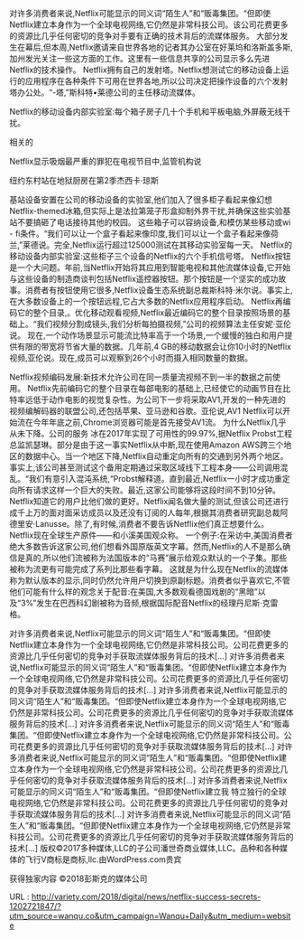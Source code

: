 对许多消费者来说,Netflix可能显示的同义词“陌生人”和“贩毒集团。“但即使Netflix建立本身作为一个全球电视网络,它仍然是非常科技公司。该公司花费更多的资源比几乎任何密切的竞争对手要有正确的技术背后的流媒体服务。 
 大部分发生在幕后,但本周,Netflix邀请来自世界各地的记者其办公室在好莱坞和洛斯盖多斯,加州发光关注一些这方面的工作。这里有一些信息共享的公司显示多么先进Netflix的技术操作。 
 Netflix拥有自己的发射塔。Netflix想测试它的移动设备上运行的应用程序在各种条件下可用在世界各地,所以公司决定把操作设备的六个发射塔办公处。“-塔,”斯科特•莱德公司的主任移动流媒体。 
  
 Netflix的移动设备内部实验室:每个箱子房子几十个手机和平板电脑,外屏蔽无线干扰。 
  
  
 相关的 
  
  
  
  
  
  
  
  
 Netflix显示吸烟最严重的罪犯在电视节目中,监管机构说 
  
  
  
  
  
  
 纽约东村站在地狱厨房在第2季杰西卡·琼斯 
  
  
  
  
  
 基站设备安置在公司的移动设备的实验室,他们加入了很多柜子看起来像幻想Netflix-themed冰箱,但实际上是法拉第笼子形盒抑制外界干扰,并确保这些实验基站不要搞砸了电话接待其他的校园。 
 这些箱子可以容纳设备,和模仿某些移动或wi - fi条件。“我们可以让一个盒子看起来像印度,我们可以让一个盒子看起来像荷兰,”莱德说。完全,Netflix运行超过125000测试在其移动实验室每一天。 
 Netflix的移动设备内部实验室:这些柜子三个设备的Netflix的六个手机信号塔。 
 Netflix按钮是一个大问题。年前,当Netflix开始将其应用到智能电视和其他流媒体设备,它开始与这些设备的制造商谈判包括Netflix遥控器按钮。那个按钮是一个坚实的成功故事。消费者有按钮使用它很多,Netflix设备生态系统副总裁斯科特·米尔说。事实上,在大多数设备上的一个按钮远程,它占大多数的Netflix应用程序启动。 
 Netflix再编码它的整个目录,。优化移动观看视频,Netflix最近编码它的整个目录按照场景的基础上。“我们视频分割成镜头,我们分析每拍摄视频,”公司的视频算法主任安妮·亚伦说。 
 现在,一个动作场景显示可能流比特率高于一个场景,一个缓慢的独白和用户提供有限的带宽将节省大量的数据。几年前,4 GB的移动数据会让你10小时的Netflix视频,亚伦说。现在,成员可以观察到26个小时而摄入相同数量的数据。 
  
 Netflix视频编码发展:新技术允许公司在同一质量流视频不到一半的数据之前使用。 
 Netflix先前编码它的整个目录在每部电影的基础上,已经使它的动画节目在比特率远低于动作电影的视觉复杂性。为公司下一步将采取AV1,开发的一种先进的视频编解码器的联盟公司,还包括苹果、亚马逊和谷歌。亚伦说,AV1 Netflix可以开始流在今年年底之前,Chrome浏览器可能是首先接受AV1流。 
 为什么Netflix几乎从未下降。公司的服务 
 冰在2017年实现了可用性的99.97%,据Netflix Probst工程总监凯瑟琳。部分是由于这一事实Netflix从中断,现在使用Amazon AWS跨三个地区的数据中心。当一个地区下降,Netflix自动重定向所有的交通到另外两个地区。 
 事实上,该公司甚至测试这个备用定期通过采取区域线下工程本身——公司调用混乱。“我们有意引入混沌系统,“Probst解释道。直到最近,Netflix一小时才成功重定向所有请求这样一个巨大的失败。最近,这家公司能够将这段时间不到10分钟。 
 Netflix知道它的用户比他们做的更好。Netflix闻名做大量的测试,但该公司还进行成千上万的面对面采访成员以及还没有订阅的人每年,根据其消费者研究副总裁阿德里安·Lanusse。除了,有时候,消费者不要告诉Netflix他们真正想要什么。 
 Netflix现在全球生产原件——和小溪美国观众称。 
 一个例子:在采访中,美国消费者绝大多数告诉这家公司,他们想看外国原版英文字幕。然而,Netflix的人不是那么确信是真的,所以他们流被称为法国版本的“马赛”展示给观众默认的一个子集。那些被称为流更有可能完成了系列比那些看字幕。 
 这就是为什么现在Netflix的流媒体称为默认版本的显示,同时仍然允许用户切换到原副标题。消费者似乎喜欢它,不管他们可能有什么样的观念关于配音:在美国,大多数观看德国戏剧的“黑暗”以及“3%”发生在巴西科幻剧被称为音频,根据国际配音Netflix的经理丹尼斯·克雷格。 
  
 对许多消费者来说,Netflix可能显示的同义词“陌生人”和“贩毒集团。“但即使Netflix建立本身作为一个全球电视网络,它仍然是非常科技公司。公司花费更多的资源比几乎任何密切的竞争对手获取流媒体服务背后的技术[…] 
 对许多消费者来说,Netflix可能显示的同义词“陌生人”和“贩毒集团。“但即使Netflix建立本身作为一个全球电视网络,它仍然是非常科技公司。公司花费更多的资源比几乎任何密切的竞争对手获取流媒体服务背后的技术[…] 
 对许多消费者来说,Netflix可能显示的同义词“陌生人”和“贩毒集团。“但即使Netflix建立本身作为一个全球电视网络,它仍然是非常科技公司。公司花费更多的资源比几乎任何密切的竞争对手获取流媒体服务背后的技术[…] 
 对许多消费者来说,Netflix可能显示的同义词“陌生人”和“贩毒集团。“但即使Netflix建立本身作为一个全球电视网络,它仍然是非常科技公司。公司花费更多的资源比几乎任何密切的竞争对手获取流媒体服务背后的技术[…] 
 对许多消费者来说,Netflix可能显示的同义词“陌生人”和“贩毒集团。“但即使Netflix建立本身作为一个全球电视网络,它仍然是非常科技公司。公司花费更多的资源比几乎任何密切的竞争对手获取流媒体服务背后的技术[…] 
 对许多消费者来说,Netflix可能显示的同义词“陌生人”和“贩毒集团。“但即使Netflix建立我 
 特立独行的全球电视网络,它仍然是非常科技公司。公司花费更多的资源比几乎任何密切的竞争对手获取流媒体服务背后的技术[…] 
 对许多消费者来说,Netflix可能显示的同义词“陌生人”和“贩毒集团。“但即使Netflix建立本身作为一个全球电视网络,它仍然是非常科技公司。公司花费更多的资源比几乎任何密切的竞争对手获取流媒体服务背后的技术[…] 
 版权©2017多种媒体,LLC的子公司潘世奇商业媒体,LLC。品种和各种媒体的飞行V商标是商标,llc.由WordPress.com贵宾 
  
 获得独家内容 
 ©2018彭斯克的媒体公司 
  
   
  URL : http://variety.com/2018/digital/news/netflix-success-secrets-1202721847/?utm_source=wanqu.co&utm_campaign=Wanqu+Daily&utm_medium=website